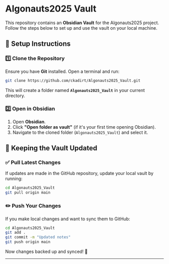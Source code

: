 # Algonauts2025 Vault

This repository contains an **Obsidian Vault** for the Algonauts2025 project. Follow the steps below to set up and use the vault on your local machine.

## 🚀 Setup Instructions

### 1️⃣ Clone the Repository
Ensure you have **Git** installed. Open a terminal and run:

```sh
git clone https://github.com/ckadirt/Algonauts2025_Vault.git
```

This will create a folder named **`Algonauts2025_Vault`** in your current directory.

### 2️⃣ Open in Obsidian
1. Open **Obsidian**.
2. Click **"Open folder as vault"** (if it's your first time opening Obsidian).
3. Navigate to the cloned folder (`Algonauts2025_Vault`) and select it.


## 🔄 Keeping the Vault Updated

### ✅ Pull Latest Changes
If updates are made in the GitHub repository, update your local vault by running:

```sh
cd Algonauts2025_Vault
git pull origin main
```

### ✏️ Push Your Changes
If you make local changes and want to sync them to GitHub:

```sh
cd Algonauts2025_Vault
git add .
git commit -m "Updated notes"
git push origin main
```

Now changes backed up and synced! 🚀

---




